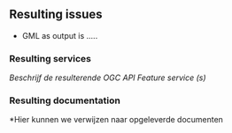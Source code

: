 ## Resulting issues

- GML as output is .....

### Resulting services

*Beschrijf de resulterende OGC API Feature service (s)*

### Resulting documentation

*Hier kunnen we verwijzen naar opgeleverde documenten
